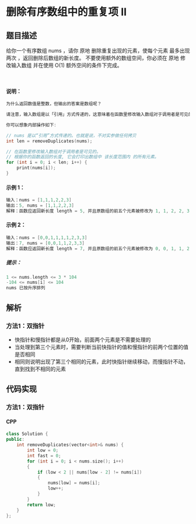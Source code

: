 # 删除有序数组中的重复项 II

## 题目描述
给你一个有序数组 nums ，请你 原地 删除重复出现的元素，使每个元素 最多出现两次 ，返回删除后数组的新长度。
不要使用额外的数组空间，你必须在 原地 修改输入数组 并在使用 O(1) 额外空间的条件下完成。

 
#### 说明：
```c
为什么返回数值是整数，但输出的答案是数组呢？

请注意，输入数组是以「引用」方式传递的，这意味着在函数里修改输入数组对于调用者是可见的。

你可以想象内部操作如下:

// nums 是以“引用”方式传递的。也就是说，不对实参做任何拷贝
int len = removeDuplicates(nums);

// 在函数里修改输入数组对于调用者是可见的。
// 根据你的函数返回的长度, 它会打印出数组中 该长度范围内 的所有元素。
for (int i = 0; i < len; i++) {
    print(nums[i]);
}
```

#### 示例 1：
```c
输入：nums = [1,1,1,2,2,3]
输出：5, nums = [1,1,2,2,3]
解释：函数应返回新长度 length = 5, 并且原数组的前五个元素被修改为 1, 1, 2, 2, 3 。 不需要考虑数组中超出新长度后面的元素。
```

#### 示例 2：
```c
输入：nums = [0,0,1,1,1,1,2,3,3]
输出：7, nums = [0,0,1,1,2,3,3]
解释：函数应返回新长度 length = 7, 并且原数组的前五个元素被修改为 0, 0, 1, 1, 2, 3, 3 。 不需要考虑数组中超出新长度后面的元素。
```

##### 提示：
```c
1 <= nums.length <= 3 * 104
-104 <= nums[i] <= 104
nums 已按升序排列
```


## 解析
### 方法1：双指针
- 快指针和慢指针都是从0开始，前面两个元素是不需要处理的
- 当处理到第三个元素时，需要判断当前快指针的值和慢指针的前两个位置的值是否相同
- 相同则说明出现了第三个相同的元素，此时快指针继续移动，而慢指针不动，直到找到不相同的元素


## 代码实现
### 方法1：双指针
#### CPP
```C++
class Solution {
public:
    int removeDuplicates(vector<int>& nums) {
        int low = 0;
        int fast = 0;
        for (int i = 0; i < nums.size(); i++)
        {
            if (low < 2 || nums[low - 2] != nums[i])
            {
                nums[low] = nums[i];
                low++;
            }
        }
        return low;
    }
};
```
